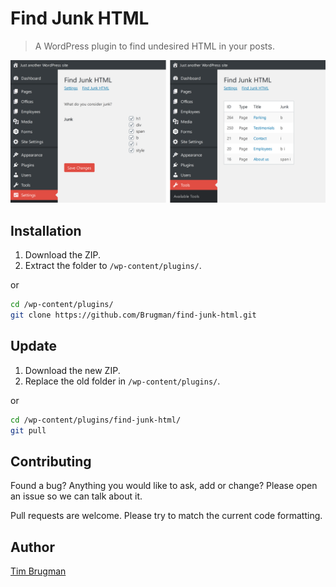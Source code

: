 # Find Junk HTML

> A WordPress plugin to find undesired HTML in your posts.

![screenshot](/screenshot.png)

## Installation

1. Download the ZIP.
1. Extract the folder to `/wp-content/plugins/`.

or

```sh
cd /wp-content/plugins/
git clone https://github.com/Brugman/find-junk-html.git
```

## Update

1. Download the new ZIP.
1. Replace the old folder in `/wp-content/plugins/`.

or

```sh
cd /wp-content/plugins/find-junk-html/
git pull
```

## Contributing

Found a bug? Anything you would like to ask, add or change? Please open an issue so we can talk about it.

Pull requests are welcome. Please try to match the current code formatting.

## Author

[Tim Brugman](https://github.com/Brugman)

